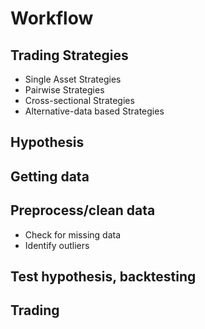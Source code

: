 # Workflow

## Trading Strategies
- Single Asset Strategies
- Pairwise Strategies
- Cross-sectional Strategies
- Alternative-data based Strategies
## Hypothesis
## Getting data
## Preprocess/clean data
 - Check for missing data
 - Identify outliers
## Test hypothesis, backtesting
## Trading
